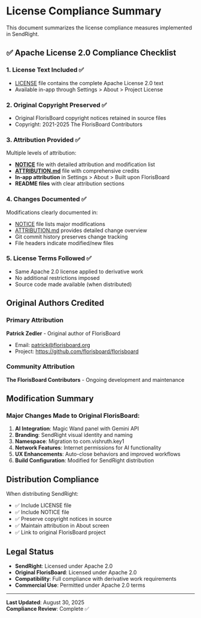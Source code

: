 # License Compliance Summary

This document summarizes the license compliance measures implemented in SendRight.

## ✅ Apache License 2.0 Compliance Checklist

### 1. **License Text Included** ✅
- [LICENSE](LICENSE) file contains the complete Apache License 2.0 text
- Available in-app through Settings > About > Project License

### 2. **Original Copyright Preserved** ✅
- Original FlorisBoard copyright notices retained in source files
- Copyright: 2021-2025 The FlorisBoard Contributors

### 3. **Attribution Provided** ✅
Multiple levels of attribution:
- **[NOTICE](NOTICE)** file with detailed attribution and modification list
- **[ATTRIBUTION.md](ATTRIBUTION.md)** file with comprehensive credits
- **In-app attribution** in Settings > About > Built upon FlorisBoard
- **README files** with clear attribution sections

### 4. **Changes Documented** ✅
Modifications clearly documented in:
- [NOTICE](NOTICE) file lists major modifications
- [ATTRIBUTION.md](ATTRIBUTION.md) provides detailed change overview
- Git commit history preserves change tracking
- File headers indicate modified/new files

### 5. **License Terms Followed** ✅
- Same Apache 2.0 license applied to derivative work
- No additional restrictions imposed
- Source code made available (when distributed)

## Original Authors Credited

### Primary Attribution
**Patrick Zedler** - Original author of FlorisBoard
- Email: patrick@florisboard.org
- Project: https://github.com/florisboard/florisboard

### Community Attribution
**The FlorisBoard Contributors** - Ongoing development and maintenance

## Modification Summary

### Major Changes Made to Original FlorisBoard:
1. **AI Integration**: Magic Wand panel with Gemini API
2. **Branding**: SendRight visual identity and naming
3. **Namespace**: Migration to com.vishruth.key1
4. **Network Features**: Internet permissions for AI functionality
5. **UX Enhancements**: Auto-close behaviors and improved workflows
6. **Build Configuration**: Modified for SendRight distribution

## Distribution Compliance

When distributing SendRight:
- ✅ Include LICENSE file
- ✅ Include NOTICE file
- ✅ Preserve copyright notices in source
- ✅ Maintain attribution in About screen
- ✅ Link to original FlorisBoard project

## Legal Status

- **SendRight**: Licensed under Apache 2.0
- **Original FlorisBoard**: Licensed under Apache 2.0
- **Compatibility**: Full compliance with derivative work requirements
- **Commercial Use**: Permitted under Apache 2.0 terms

---

**Last Updated**: August 30, 2025  
**Compliance Review**: Complete ✅
